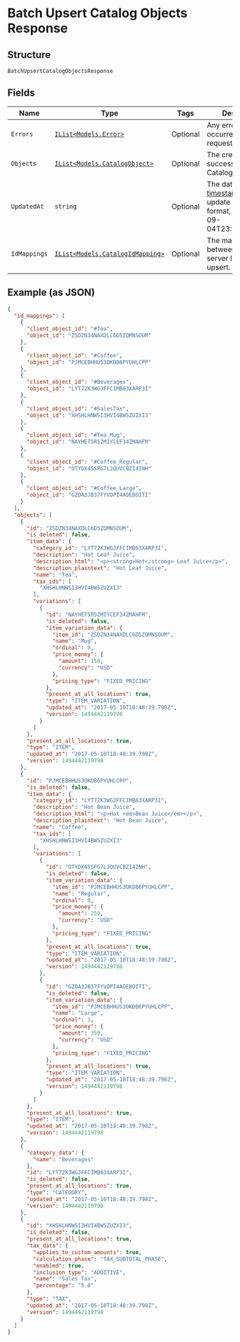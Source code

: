 
# Batch Upsert Catalog Objects Response

## Structure

`BatchUpsertCatalogObjectsResponse`

## Fields

| Name | Type | Tags | Description |
|  --- | --- | --- | --- |
| `Errors` | [`IList<Models.Error>`](../../doc/models/error.md) | Optional | Any errors that occurred during the request. |
| `Objects` | [`IList<Models.CatalogObject>`](../../doc/models/catalog-object.md) | Optional | The created successfully created CatalogObjects. |
| `UpdatedAt` | `string` | Optional | The database [timestamp](https://developer.squareup.com/docs/build-basics/working-with-dates) of this update in RFC 3339 format, e.g., "2016-09-04T23:59:33.123Z". |
| `IdMappings` | [`IList<Models.CatalogIdMapping>`](../../doc/models/catalog-id-mapping.md) | Optional | The mapping between client and server IDs for this upsert. |

## Example (as JSON)

```json
{
  "id_mappings": [
    {
      "client_object_id": "#Tea",
      "object_id": "ZSDZN34NAXDLC6D5ZQMNSOUM"
    },
    {
      "client_object_id": "#Coffee",
      "object_id": "PJMCEBHHUS3OKDB6PYUHLCPP"
    },
    {
      "client_object_id": "#Beverages",
      "object_id": "LYT72K3WGJFFCIMB63XARP3I"
    },
    {
      "client_object_id": "#SalesTax",
      "object_id": "XHSHLHNWSI3HVI4BW5ZUZXI3"
    },
    {
      "client_object_id": "#Tea_Mug",
      "object_id": "NAYHET5R52MIYCEF34ZMAHFM"
    },
    {
      "client_object_id": "#Coffee_Regular",
      "object_id": "OTYDX45SPG7LJQUVCBZI4INH"
    },
    {
      "client_object_id": "#Coffee_Large",
      "object_id": "GZDA3JB37FYVOPI4AOEBOITI"
    }
  ],
  "objects": [
    {
      "id": "ZSDZN34NAXDLC6D5ZQMNSOUM",
      "is_deleted": false,
      "item_data": {
        "category_id": "LYT72K3WGJFFCIMB63XARP3I",
        "description": "Hot Leaf Juice",
        "description_html": "<p><strong>Hot</strong> Leaf Juice</p>",
        "description_plaintext": "Hot Leaf Juice",
        "name": "Tea",
        "tax_ids": [
          "XHSHLHNWSI3HVI4BW5ZUZXI3"
        ],
        "variations": [
          {
            "id": "NAYHET5R52MIYCEF34ZMAHFM",
            "is_deleted": false,
            "item_variation_data": {
              "item_id": "ZSDZN34NAXDLC6D5ZQMNSOUM",
              "name": "Mug",
              "ordinal": 0,
              "price_money": {
                "amount": 150,
                "currency": "USD"
              },
              "pricing_type": "FIXED_PRICING"
            },
            "present_at_all_locations": true,
            "type": "ITEM_VARIATION",
            "updated_at": "2017-05-10T18:48:39.798Z",
            "version": 1494442119798
          }
        ]
      },
      "present_at_all_locations": true,
      "type": "ITEM",
      "updated_at": "2017-05-10T18:48:39.798Z",
      "version": 1494442119798
    },
    {
      "id": "PJMCEBHHUS3OKDB6PYUHLCPP",
      "is_deleted": false,
      "item_data": {
        "category_id": "LYT72K3WGJFFCIMB63XARP3I",
        "description": "Hot Bean Juice",
        "description_html": "<p>Hot <em>Bean Juice</em></p>",
        "description_plaintext": "Hot Bean Juice",
        "name": "Coffee",
        "tax_ids": [
          "XHSHLHNWSI3HVI4BW5ZUZXI3"
        ],
        "variations": [
          {
            "id": "OTYDX45SPG7LJQUVCBZI4INH",
            "is_deleted": false,
            "item_variation_data": {
              "item_id": "PJMCEBHHUS3OKDB6PYUHLCPP",
              "name": "Regular",
              "ordinal": 0,
              "price_money": {
                "amount": 250,
                "currency": "USD"
              },
              "pricing_type": "FIXED_PRICING"
            },
            "present_at_all_locations": true,
            "type": "ITEM_VARIATION",
            "updated_at": "2017-05-10T18:48:39.798Z",
            "version": 1494442119798
          },
          {
            "id": "GZDA3JB37FYVOPI4AOEBOITI",
            "is_deleted": false,
            "item_variation_data": {
              "item_id": "PJMCEBHHUS3OKDB6PYUHLCPP",
              "name": "Large",
              "ordinal": 1,
              "price_money": {
                "amount": 350,
                "currency": "USD"
              },
              "pricing_type": "FIXED_PRICING"
            },
            "present_at_all_locations": true,
            "type": "ITEM_VARIATION",
            "updated_at": "2017-05-10T18:48:39.798Z",
            "version": 1494442119798
          }
        ]
      },
      "present_at_all_locations": true,
      "type": "ITEM",
      "updated_at": "2017-05-10T18:48:39.798Z",
      "version": 1494442119798
    },
    {
      "category_data": {
        "name": "Beverages"
      },
      "id": "LYT72K3WGJFFCIMB63XARP3I",
      "is_deleted": false,
      "present_at_all_locations": true,
      "type": "CATEGORY",
      "updated_at": "2017-05-10T18:48:39.798Z",
      "version": 1494442119798
    },
    {
      "id": "XHSHLHNWSI3HVI4BW5ZUZXI3",
      "is_deleted": false,
      "present_at_all_locations": true,
      "tax_data": {
        "applies_to_custom_amounts": true,
        "calculation_phase": "TAX_SUBTOTAL_PHASE",
        "enabled": true,
        "inclusion_type": "ADDITIVE",
        "name": "Sales Tax",
        "percentage": "5.0"
      },
      "type": "TAX",
      "updated_at": "2017-05-10T18:48:39.798Z",
      "version": 1494442119798
    }
  ]
}
```

